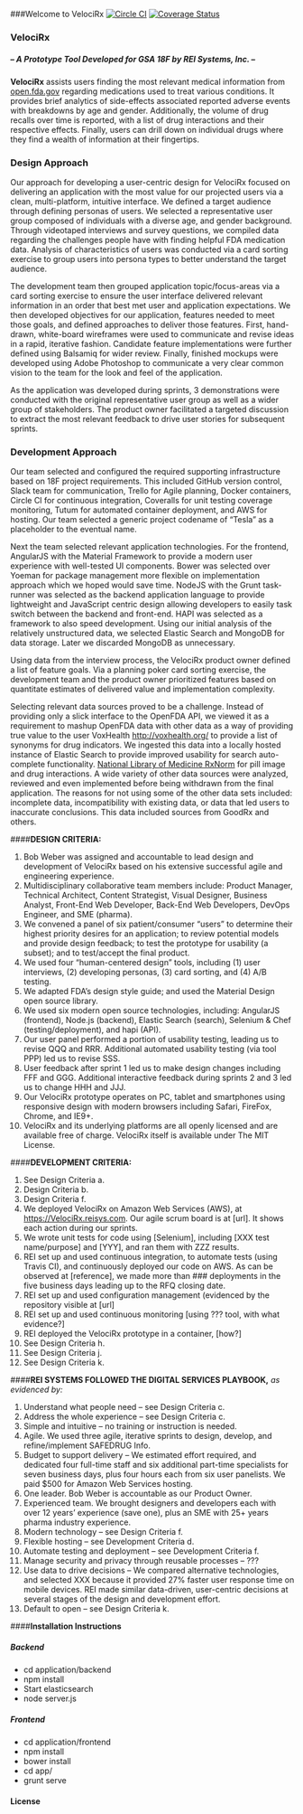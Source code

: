 
###Welcome to VelociRx
[![Circle CI](https://circleci.com/gh/REI-Systems/tesla/tree/develop.svg?style=svg&circle-token=ca8740acccdd84614021be6f9e709c7f2bdd34aa)](https://circleci.com/gh/REI-Systems/tesla/tree/develop) [![Coverage Status](https://coveralls.io/repos/REI-Systems/tesla/badge.svg?branch=develop&t=X87JNV)](https://coveralls.io/r/REI-Systems/tesla)

### VelociRx

##### ***– A Prototype Tool Developed for GSA 18F by REI Systems, Inc. –***

**VelociRx** assists users finding the most relevant medical information from [open.fda.gov](http://open.fda.gov) regarding medications used to treat various conditions.  It provides brief analytics of side-effects associated reported adverse events with breakdowns by age and gender.  Additionally, the volume of drug recalls over time is reported, with a list of drug interactions and their respective effects.  Finally, users can drill down on individual drugs where they find a wealth of information at their fingertips.

### Design Approach

Our approach for developing a user-centric design for VelociRx focused on delivering an application with the most value for our projected users via a clean, multi-platform, intuitive interface.  We defined a target audience through defining personas of users.  We selected a representative user group composed of individuals with a diverse age, and gender background. Through videotaped interviews and survey questions, we compiled data regarding the challenges people have with finding helpful FDA medication data. Analysis of characteristics of users was conducted via a card sorting exercise to group users into persona types to better understand the target audience.

The development team then grouped application topic/focus-areas via a card sorting exercise to ensure the user interface delivered relevant information in an order that best met user and application expectations.
We then developed objectives for our application, features needed to meet those goals, and defined approaches to deliver those features.  First, hand-drawn, white-board wireframes were used to communicate and revise ideas in a rapid, iterative fashion.  Candidate feature implementations were further defined using Balsamiq for wider review.  Finally, finished mockups were developed using Adobe Photoshop to communicate a very clear common vision to the team for the look and feel of the application.

As the application was developed during sprints, 3 demonstrations were conducted with the original representative user group as well as a wider group of stakeholders. The product owner facilitated a targeted discussion to extract the most relevant feedback to drive user stories for subsequent sprints. 

### Development Approach
Our team selected and configured the required supporting infrastructure based on 18F project requirements.  This included GitHub version control, Slack team for communication, Trello for Agile planning, Docker containers, Circle CI for continuous integration, Coveralls for unit testing coverage monitoring, Tutum for automated container deployment, and AWS for hosting.  Our team selected a generic project codename of “Tesla” as a placeholder to the eventual name.

Next the team selected relevant application technologies. For the frontend, AngularJS with the Material Framework to provide a modern user experience with well-tested UI components.  Bower was selected over Yoeman for package management more flexible on implementation approach which we hoped would save time. NodeJS with the Grunt task-runner was selected as the backend application language to provide lightweight and JavaScript centric design allowing developers to easily task switch between the backend and front-end. HAPI was selected as a framework to also speed development. Using our initial analysis of the relatively unstructured data, we selected Elastic Search and MongoDB for data storage. Later we discarded MongoDB as unnecessary.

Using data from the interview process, the VelociRx product owner defined a list of feature goals. Via a planning poker card sorting exercise, the development team and the product owner prioritized features based on quantitate estimates of delivered value and implementation complexity.

Selecting relevant data sources proved to be a challenge. Instead of providing only a slick interface to the OpenFDA API, we viewed it as a requirement to mashup OpenFDA data with other data as a way of providing true value to the user
VoxHealth http://voxhealth.org/ to provide a list of synonyms for drug indicators.  We ingested this data into a locally hosted instance of Elastic Search to provide improved usability for search auto-complete functionality. [National Library of Medicine RxNorm](http://www.nlm.nih.gov/research/umls/rxnorm) for pill image and drug interactions. A wide variety of other data sources were analyzed, reviewed and even implemented before being withdrawn from the final application. The reasons for not using some of the other data sets included: incomplete data, incompatibility with existing data, or data that led users to inaccurate conclusions.  This data included sources from GoodRx and others.


####**DESIGN CRITERIA:**
 1. Bob Weber was assigned and accountable to lead design and development of VelociRx based on his extensive successful agile and engineering experience.
 2. Multidisciplinary collaborative team members include: Product Manager, Technical Architect, Content Strategist, Visual Designer, Business Analyst, Front-End Web Developer, Back-End Web Developers, DevOps Engineer, and SME (pharma).
 3. We convened a panel of six patient/consumer “users” to determine their highest priority desires for an application; to review potential models and provide design feedback; to test the prototype for usability (a subset); and to test/accept the final product.
 4. We used four “human-centered design” tools, including (1) user interviews, (2) developing personas, (3) card sorting, and (4) A/B testing.
 5. We adapted FDA’s design style guide; and used the Material Design open source library.
 6. We used six modern open source technologies, including: AngularJS (frontend), Node.js (backend), Elastic Search (search), Selenium & Chef (testing/deployment), and hapi (API).
 7. Our user panel performed a portion of usability testing, leading us to revise QQQ and RRR. Additional automated usability testing (via tool PPP) led us to revise SSS.
 8. User feedback after sprint 1 led us to make design changes including FFF and GGG. Additional interactive feedback during sprints 2 and 3 led us to change HHH and JJJ.
 9. Our VelociRx prototype operates on PC, tablet and smartphones using responsive design with modern browsers including Safari, FireFox, Chrome, and IE9+.
 10. VelociRx and its underlying platforms are all openly licensed and are available free of charge. VelociRx itself is available under The MIT License.
 
####**DEVELOPMENT CRITERIA:**
 1. See Design Criteria a.
 2. Design Criteria b.
 3. Design Criteria f.
 4. We deployed VelociRx on Amazon Web Services (AWS), at https://VelociRx.reisys.com. Our agile scrum board is at [url]. It shows each action during our sprints.
 5. We wrote unit tests for code using [Selenium], including [XXX test name/purpose] and [YYY], and ran them with ZZZ results.
 6. REI set up and used continuous integration, to automate tests (using Travis CI), and continuously deployed our code on AWS. As can be observed at [reference], we made more than ### deployments in the five business days leading up to the RFQ closing date.
 7. REI set up and used configuration management (evidenced by the repository visible at [url]
 8. REI set up and used continuous monitoring [using ??? tool, with what evidence?]
 9. REI deployed the VelociRx prototype in a container, [how?]
 10. See Design Criteria h.
 11. See Design Criteria j.
 12. See Design Criteria k.

####**REI SYSTEMS FOLLOWED THE DIGITAL SERVICES PLAYBOOK,**  *as evidenced by:*
1.	Understand what people need – see Design Criteria c.
2.	Address the whole experience – see Design Criteria c.
3.	Simple and intuitive – no training or instruction is needed.
4.	Agile. We used three agile, iterative sprints to design, develop, and refine/implement SAFEDRUG Info.
5.	Budget to support delivery – We estimated effort required, and dedicated four full-time staff and six additional part-time specialists for seven business days, plus four hours each from six user panelists. We paid $500 for Amazon Web Services hosting. 
6.	One leader.  Bob Weber is accountable as our Product Owner.
7.	Experienced team. We brought designers and developers each with over 12 years’ experience (save one), plus an SME with 25+ years pharma industry experience.
8.	Modern technology – see Design Criteria f.
9.	Flexible hosting – see Development Criteria d.
10.	Automate testing and deployment – see Development Criteria f.
11.	Manage security and privacy through reusable processes – ???
12.	Use data to drive decisions – We compared alternative technologies, and selected XXX because it provided 27% faster user response time on mobile devices.  REI made similar data-driven, user-centric decisions at several stages of the design and development effort.
13.	Default to open – see Design Criteria k.

####**Installation Instructions**

##### **Backend**
- cd application/backend
- npm install
- Start elasticsearch
- node server.js

##### **Frontend**
- cd application/frontend
- npm install
- bower install
- cd app/
- grunt serve

####  **License**
